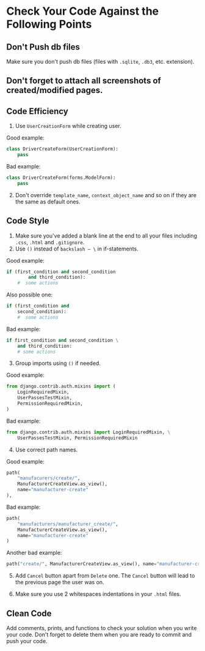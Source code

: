 # Сheck Your Code Against the Following Points

## Don't Push db files

Make sure you don't push db files (files with `.sqlite`, `.db3`, etc. extension).

## Don't forget to attach all screenshots of created/modified pages.

## Code Efficiency
1. Use `UserCreationForm` while creating user.

Good example:

```python
class DriverCreateForm(UserCreationForm):
    pass
```

Bad example:

```python
class DriverCreateForm(forms.ModelForm):
    pass
```

2. Don't override `template_name`, `context_object_name` and so on if they are the same as default ones.

## Code Style
1. Make sure you've added a blank line at the end to all your files including `.css`, `.html` and `.gitignore`.
2. Use `()` instead of `backslash — \` in if-statements.

Good example:

```python
if (first_condition and second_condition 
        and third_condition):
    #  some actions
```

Also possible one:

```python
if (first_condition and
    second_condition):
    #  some actions
```

Bad example:

```python
if first_condition and second_condition \
    and third_condition:
    # some actions
```

3. Group imports using `()` if needed.

Good example:

```python
from django.contrib.auth.mixins import (
    LoginRequiredMixin, 
    UserPassesTestMixin, 
    PermissionRequiredMixin,
)
```

Bad example:

```python
from django.contrib.auth.mixins import LoginRequiredMixin, \
    UserPassesTestMixin, PermissionRequiredMixin
```

4. Use correct path names.

Good example:

```python
path(
    "manufacurers/create/", 
    ManufacturerCreateView.as_view(), 
    name="manufacturer-create"
),
```

Bad example:

```python
path(
    "manufacturers/manufacturer_create/", 
    ManufacturerCreateView.as_view(), 
    name="manufacturer-create"
)
```

Another bad example:

```python
path("create/", ManufacturerCreateView.as_view(), name="manufacturer-create")
```

5. Add `Cancel` button apart from `Delete` one. The `Cancel` button will lead to the previous page the user was on.

6. Make sure you use 2 whitespaces indentations in your `.html` files.

## Clean Code
Add comments, prints, and functions to check your solution when you write your code. 
Don't forget to delete them when you are ready to commit and push your code.
